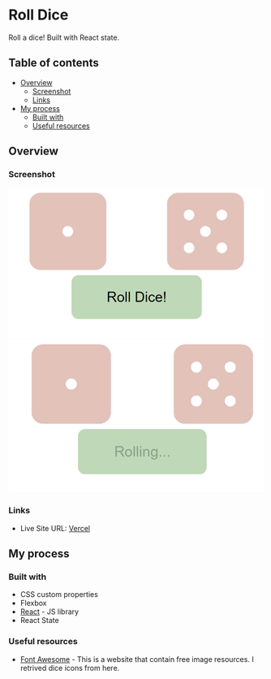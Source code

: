 # Roll Dice

Roll a dice! Built with React state.

## Table of contents

- [Overview](#overview)
  - [Screenshot](#screenshot)
  - [Links](#links)
- [My process](#my-process)
  - [Built with](#built-with)
  - [Useful resources](#useful-resources)

## Overview

### Screenshot

![preview1](./public/preview1.PNG)
![preview2](./public/preview2.PNG)

### Links

- Live Site URL: [Vercel](https://roll-dice-henna.vercel.app)

## My process

### Built with

- CSS custom properties
- Flexbox
- [React](https://reactjs.org/) - JS library
- React State

### Useful resources

- [Font Awesome](https://fontawesome.com/) - This is a website that contain free image resources. I retrived dice icons from here.
